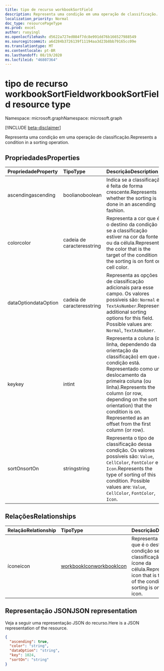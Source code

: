 ```yaml
---
title: tipo de recurso workbookSortField
description: Representa uma condição em uma operação de classificação.
localization_priority: Normal
doc_type: resourcePageType
ms.prod: excel
author: ruoyingl
ms.openlocfilehash: d5622a727ed084f7dc8e991dd76b166527988549
ms.sourcegitcommit: a6d284b3726139f11194aa3d23b8bb79165cc09e
ms.translationtype: MT
ms.contentlocale: pt-BR
ms.lasthandoff: 08/19/2020
ms.locfileid: "46807364"
---
```

# <a name="workbooksortfield-resource-type"></a><span data-ttu-id="67205-103">tipo de recurso workbookSortField</span><span class="sxs-lookup"><span data-stu-id="67205-103">workbookSortField resource type</span></span>

<span data-ttu-id="67205-104">Namespace: microsoft.graph</span><span class="sxs-lookup"><span data-stu-id="67205-104">Namespace: microsoft.graph</span></span>

[!INCLUDE [beta-disclaimer](../../includes/beta-disclaimer.md)]

<span data-ttu-id="67205-105">Representa uma condição em uma operação de classificação.</span><span class="sxs-lookup"><span data-stu-id="67205-105">Represents a condition in a sorting operation.</span></span>

## <a name="properties"></a><span data-ttu-id="67205-106">Propriedades</span><span class="sxs-lookup"><span data-stu-id="67205-106">Properties</span></span>
| <span data-ttu-id="67205-107">Propriedade</span><span class="sxs-lookup"><span data-stu-id="67205-107">Property</span></span>     | <span data-ttu-id="67205-108">Tipo</span><span class="sxs-lookup"><span data-stu-id="67205-108">Type</span></span>   |<span data-ttu-id="67205-109">Descrição</span><span class="sxs-lookup"><span data-stu-id="67205-109">Description</span></span>|
|:---------------|:--------|:----------|
|<span data-ttu-id="67205-110">ascending</span><span class="sxs-lookup"><span data-stu-id="67205-110">ascending</span></span>|<span data-ttu-id="67205-111">booliano</span><span class="sxs-lookup"><span data-stu-id="67205-111">boolean</span></span>|<span data-ttu-id="67205-112">Indica se a classificação é feita de forma crescente.</span><span class="sxs-lookup"><span data-stu-id="67205-112">Represents whether the sorting is done in an ascending fashion.</span></span>|
|<span data-ttu-id="67205-113">color</span><span class="sxs-lookup"><span data-stu-id="67205-113">color</span></span>|<span data-ttu-id="67205-114">cadeia de caracteres</span><span class="sxs-lookup"><span data-stu-id="67205-114">string</span></span>|<span data-ttu-id="67205-115">Representa a cor que é o destino da condição se a classificação estiver na cor da fonte ou da célula.</span><span class="sxs-lookup"><span data-stu-id="67205-115">Represents the color that is the target of the condition if the sorting is on font or cell color.</span></span>|
|<span data-ttu-id="67205-116">dataOption</span><span class="sxs-lookup"><span data-stu-id="67205-116">dataOption</span></span>|<span data-ttu-id="67205-117">cadeia de caracteres</span><span class="sxs-lookup"><span data-stu-id="67205-117">string</span></span>|<span data-ttu-id="67205-p101">Representa as opções de classificação adicionais para esse campo. Os valores possíveis são: `Normal` e `TextAsNumber`.</span><span class="sxs-lookup"><span data-stu-id="67205-p101">Represents additional sorting options for this field. Possible values are: `Normal`, `TextAsNumber`.</span></span>|
|<span data-ttu-id="67205-120">key</span><span class="sxs-lookup"><span data-stu-id="67205-120">key</span></span>|<span data-ttu-id="67205-121">int</span><span class="sxs-lookup"><span data-stu-id="67205-121">int</span></span>|<span data-ttu-id="67205-p102">Representa a coluna (ou linha, dependendo da orientação da classificação) em que a condição está. Representado como um deslocamento da primeira coluna (ou linha).</span><span class="sxs-lookup"><span data-stu-id="67205-p102">Represents the column (or row, depending on the sort orientation) that the condition is on. Represented as an offset from the first column (or row).</span></span>|
|<span data-ttu-id="67205-124">sortOn</span><span class="sxs-lookup"><span data-stu-id="67205-124">sortOn</span></span>|<span data-ttu-id="67205-125">string</span><span class="sxs-lookup"><span data-stu-id="67205-125">string</span></span>|<span data-ttu-id="67205-p103">Representa o tipo de classificação dessa condição. Os valores possíveis são: `Value`, `CellColor`, `FontColor` e `Icon`.</span><span class="sxs-lookup"><span data-stu-id="67205-p103">Represents the type of sorting of this condition. Possible values are: `Value`, `CellColor`, `FontColor`, `Icon`.</span></span>|

## <a name="relationships"></a><span data-ttu-id="67205-128">Relações</span><span class="sxs-lookup"><span data-stu-id="67205-128">Relationships</span></span>
| <span data-ttu-id="67205-129">Relação</span><span class="sxs-lookup"><span data-stu-id="67205-129">Relationship</span></span> | <span data-ttu-id="67205-130">Tipo</span><span class="sxs-lookup"><span data-stu-id="67205-130">Type</span></span>   |<span data-ttu-id="67205-131">Descrição</span><span class="sxs-lookup"><span data-stu-id="67205-131">Description</span></span>|
|:---------------|:--------|:----------|
|<span data-ttu-id="67205-132">ícone</span><span class="sxs-lookup"><span data-stu-id="67205-132">icon</span></span>|[<span data-ttu-id="67205-133">workbookIcon</span><span class="sxs-lookup"><span data-stu-id="67205-133">workbookIcon</span></span>](workbookicon.md)|<span data-ttu-id="67205-134">Representa o ícone que é o destino da condição se a classificação está no ícone da célula.</span><span class="sxs-lookup"><span data-stu-id="67205-134">Represents the icon that is the target of the condition if the sorting is on the cell's icon.</span></span>|

## <a name="json-representation"></a><span data-ttu-id="67205-135">Representação JSON</span><span class="sxs-lookup"><span data-stu-id="67205-135">JSON representation</span></span>

<span data-ttu-id="67205-136">Veja a seguir uma representação JSON do recurso.</span><span class="sxs-lookup"><span data-stu-id="67205-136">Here is a JSON representation of the resource.</span></span>

<!-- {
  "blockType": "resource",
  "optionalProperties": [

  ],
  "keyProperty": "id",
  "baseType":"microsoft.graph.entity",
  "@odata.type": "microsoft.graph.workbookSortField"
}-->

```json
{
  "ascending": true,
  "color": "string",
  "dataOption": "string",
  "key": 1024,
  "sortOn": "string"
}

```

<!-- uuid: 8fcb5dbc-d5aa-4681-8e31-b001d5168d79
2015-10-25 14:57:30 UTC -->
<!--
{
  "type": "#page.annotation",
  "description": "SortField resource",
  "keywords": "",
  "section": "documentation",
  "tocPath": "",
  "suppressions": []
}
-->
